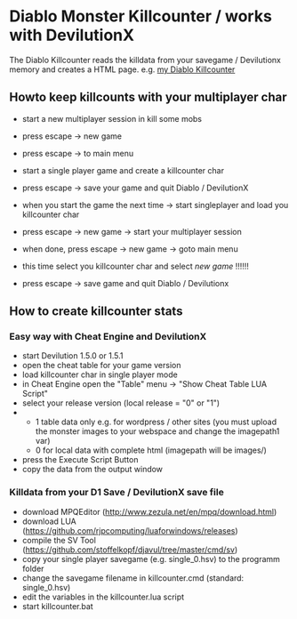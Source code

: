 # Diablo Monster Killcounter / works with DevilutionX

The Diablo Killcounter reads the killdata from your savegame / Devilutionx memory and creates a HTML page. 
e.g. [my Diablo Killcounter](https://pixel-madness.com/diablo-killcounter) 

## Howto keep killcounts with your multiplayer char

- start a new multiplayer session in kill some mobs
- press escape -> new game
- press escape -> to main menu
- start a single player game and create a killcounter char
- press escape -> save your game and quit Diablo / DevilutionX

- when you start the game the next time -> start singleplayer and load you killcounter char
- press escape -> new game -> start your multiplayer session
- when done, press escape -> new game -> goto main menu
- this time select you killcounter char and select *new game* !!!!!!
- press escape -> save game and quit Diablo / Devilutionx

## How to create killcounter stats

### Easy way with Cheat Engine and DevilutionX

- start Devilution 1.5.0 or 1.5.1
- open the cheat table for your game version
- load killcounter char in single player mode
- in Cheat Engine open the "Table" menu -> "Show Cheat Table LUA Script"
- select your release version (local release = "0" or "1")
- -  1 table data only e.g. for wordpress / other sites (you must upload the monster images to your webspace and change the imagepath1 var)
  -  0 for local data with complete html (imagepath will be images/)
- press the Execute Script Button
- copy the data from the output window

### Killdata from your D1 Save / DevilutionX save file

- download MPQEditor (http://www.zezula.net/en/mpq/download.html)
- download LUA (https://github.com/rjpcomputing/luaforwindows/releases)
- compile the SV Tool (https://github.com/stoffelkopf/djavul/tree/master/cmd/sv)
- copy your single player savegame (e.g. single_0.hsv) to the programm folder
- change the savegame filename in killcounter.cmd (standard: single_0.hsv)
- edit the variables in the killcounter.lua script
- start killcounter.bat